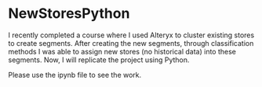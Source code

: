 # NewStoresPython
I recently completed a course where I used Alteryx to cluster existing stores to create segments. After creating the new segments, through classification methods I was able to assign new stores (no historical data) into these segments. Now, I will replicate the project using Python.


Please use the ipynb file to see the work. 
